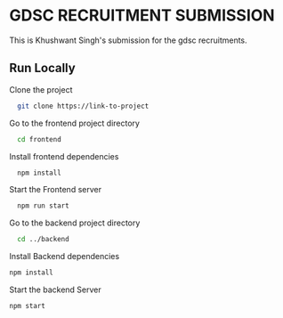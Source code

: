 
# GDSC RECRUITMENT SUBMISSION

This is Khushwant Singh's submission for the gdsc recruitments.


## Run Locally

Clone the project

```bash
  git clone https://link-to-project
```

Go to the frontend project directory

```bash
  cd frontend
```

Install frontend dependencies

```bash
  npm install
```

Start the Frontend server

```bash
  npm run start
```
Go to the backend project directory

```bash
  cd ../backend
```
Install Backend dependencies

```bash
npm install
```
Start the backend Server

```bash
npm start
```

